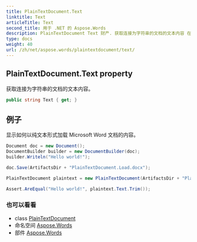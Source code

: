 ```yaml
---
title: PlainTextDocument.Text
linktitle: Text
articleTitle: Text
second_title: 用于 .NET 的 Aspose.Words
description: PlainTextDocument Text 财产. 获取连接为字符串的文档的文本内容 在 C#.
type: docs
weight: 40
url: /zh/net/aspose.words/plaintextdocument/text/
---
```

## PlainTextDocument.Text property

获取连接为字符串的文档的文本内容。

```csharp
public string Text { get; }
```

## 例子

显示如何以纯文本形式加载 Microsoft Word 文档的内容。

```csharp
Document doc = new Document(); 
DocumentBuilder builder = new DocumentBuilder(doc);
builder.Writeln("Hello world!");

doc.Save(ArtifactsDir + "PlainTextDocument.Load.docx");

PlainTextDocument plaintext = new PlainTextDocument(ArtifactsDir + "PlainTextDocument.Load.docx");

Assert.AreEqual("Hello world!", plaintext.Text.Trim());
```

### 也可以看看

* class [PlainTextDocument](../)
* 命名空间 [Aspose.Words](../../../aspose.words/)
* 部件 [Aspose.Words](../../../)
